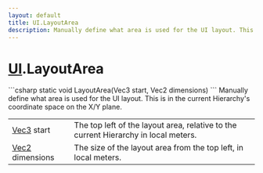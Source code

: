 ```yaml
---
layout: default
title: UI.LayoutArea
description: Manually define what area is used for the UI layout. This is in the current Hierarchy's coordinate space on the X/Y plane.
---
```

# [UI]({{site.url}}/Pages/StereoKit/UI.html).LayoutArea

<div class='signature' markdown='1'>
```csharp
static void LayoutArea(Vec3 start, Vec2 dimensions)
```
Manually define what area is used for the UI layout. This
is in the current Hierarchy's coordinate space on the X/Y plane.
</div>

|  |  |
|--|--|
|[Vec3]({{site.url}}/Pages/StereoKit/Vec3.html) start|The top left of the layout area, relative to             the current Hierarchy in local meters.|
|[Vec2]({{site.url}}/Pages/StereoKit/Vec2.html) dimensions|The size of the layout area from the top             left, in local meters.|




